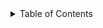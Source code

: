 
<!-- TABLE OF CONTENTS -->
<details>
  <summary>Table of Contents</summary>
  <ol>
    <li>
      <a href="#about-the-project">.</a>
    </li>
    <li>
      <a href="#getting-started">Getting Started</a>
      <ul>
        <li><a href="#installation">Installation</a></li>
      </ul>
    </li>
    
<!-- ABOUT THE PROJECT -->
## About The Project

The goal of the project is to develop a dashboard for sales representatives. 
This dashboard provides information about the prediction of whether to grant or deny credit to a customer


### Installation
_Below is an example of how you can instruct your audience on installing and setting up your app. This template doesn't rely on any external dependencies or services._

1. Get a free API Key at [(https://creditscorefrontend-uoknuhh42kpksddm93sy5p.streamlit.app/)
2. Clone the repo
   ```sh
   git clone (https://github.com/Dragomir91/credit_score_front_end.git)
   ```

<p align="right">(<a href="#readme-top">back to top/a>)</p>


